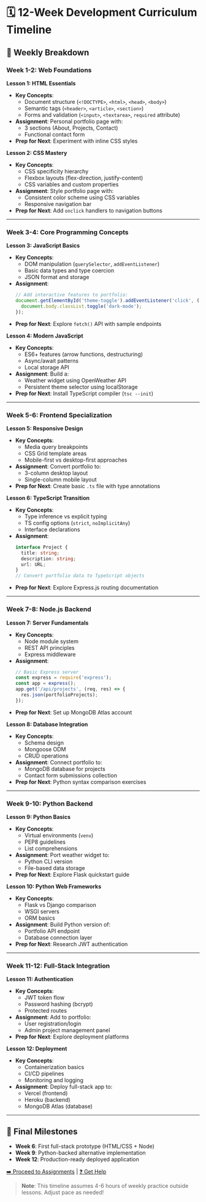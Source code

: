 # 🗓️ 12-Week Development Curriculum Timeline

## 🌟 Weekly Breakdown

### Week 1-2: Web Foundations
**Lesson 1: HTML Essentials**
- **Key Concepts**:
  - Document structure (`<!DOCTYPE>`, `<html>`, `<head>`, `<body>`)
  - Semantic tags (`<header>`, `<article>`, `<section>`)
  - Forms and validation (`<input>`, `<textarea>`, `required` attribute)
- **Assignment**: Personal portfolio page with:
  - 3 sections (About, Projects, Contact)
  - Functional contact form
- **Prep for Next**: Experiment with inline CSS styles

**Lesson 2: CSS Mastery**
- **Key Concepts**:
  - CSS specificity hierarchy
  - Flexbox layouts (flex-direction, justify-content)
  - CSS variables and custom properties
- **Assignment**: Style portfolio page with:
  - Consistent color scheme using CSS variables
  - Responsive navigation bar
- **Prep for Next**: Add `onclick` handlers to navigation buttons

---

### Week 3-4: Core Programming Concepts
**Lesson 3: JavaScript Basics**
- **Key Concepts**:
  - DOM manipulation (`querySelector`, `addEventListener`)
  - Basic data types and type coercion
  - JSON format and storage
- **Assignment**:
  ```javascript
  // Add interactive features to portfolio:
  document.getElementById('theme-toggle').addEventListener('click', () => {
    document.body.classList.toggle('dark-mode');
  });
  ```
- **Prep for Next**: Explore `fetch()` API with sample endpoints

**Lesson 4: Modern JavaScript**
- **Key Concepts**:
  - ES6+ features (arrow functions, destructuring)
  - Async/await patterns
  - Local storage API
- **Assignment**: Build a:
  - Weather widget using OpenWeather API
  - Persistent theme selector using localStorage
- **Prep for Next**: Install TypeScript compiler (`tsc --init`)

---

### Week 5-6: Frontend Specialization
**Lesson 5: Responsive Design**
- **Key Concepts**:
  - Media query breakpoints
  - CSS Grid template areas
  - Mobile-first vs desktop-first approaches
- **Assignment**: Convert portfolio to:
  - 3-column desktop layout
  - Single-column mobile layout
- **Prep for Next**: Create basic `.ts` file with type annotations

**Lesson 6: TypeScript Transition**
- **Key Concepts**:
  - Type inference vs explicit typing
  - TS config options (`strict`, `noImplicitAny`)
  - Interface declarations
- **Assignment**:
  ```typescript
  interface Project {
    title: string;
    description: string;
    url: URL;
  }
  // Convert portfolio data to TypeScript objects
  ```
- **Prep for Next**: Explore Express.js routing documentation

---

### Week 7-8: Node.js Backend
**Lesson 7: Server Fundamentals**
- **Key Concepts**:
  - Node module system
  - REST API principles
  - Express middleware
- **Assignment**:
  ```javascript
  // Basic Express server
  const express = require('express');
  const app = express();
  app.get('/api/projects', (req, res) => {
    res.json(portfolioProjects);
  });
  ```
- **Prep for Next**: Set up MongoDB Atlas account

**Lesson 8: Database Integration**
- **Key Concepts**:
  - Schema design
  - Mongoose ODM
  - CRUD operations
- **Assignment**: Connect portfolio to:
  - MongoDB database for projects
  - Contact form submissions collection
- **Prep for Next**: Python syntax comparison exercises

---

### Week 9-10: Python Backend
**Lesson 9: Python Basics**
- **Key Concepts**:
  - Virtual environments (`venv`)
  - PEP8 guidelines
  - List comprehensions
- **Assignment**: Port weather widget to:
  - Python CLI version
  - File-based data storage
- **Prep for Next**: Explore Flask quickstart guide

**Lesson 10: Python Web Frameworks**
- **Key Concepts**:
  - Flask vs Django comparison
  - WSGI servers
  - ORM basics
- **Assignment**: Build Python version of:
  - Portfolio API endpoint
  - Database connection layer
- **Prep for Next**: Research JWT authentication

---

### Week 11-12: Full-Stack Integration
**Lesson 11: Authentication**
- **Key Concepts**:
  - JWT token flow
  - Password hashing (bcrypt)
  - Protected routes
- **Assignment**: Add to portfolio:
  - User registration/login
  - Admin project management panel
- **Prep for Next**: Explore deployment platforms

**Lesson 12: Deployment**
- **Key Concepts**:
  - Containerization basics
  - CI/CD pipelines
  - Monitoring and logging
- **Assignment**: Deploy full-stack app to:
  - Vercel (frontend)
  - Heroku (backend)
  - MongoDB Atlas (database)
  
---

## 🏁 Final Milestones
- **Week 6**: First full-stack prototype (HTML/CSS + Node)
- **Week 9**: Python-backed alternative implementation
- **Week 12**: Production-ready deployed application

[➡️ Proceed to Assignments](https://github.com/yourusername/reponame/assignments) | 
[❓ Get Help](https://github.com/yourusername/reponame/discussions)

> **Note**: This timeline assumes 4-6 hours of weekly practice outside lessons. Adjust pace as needed!